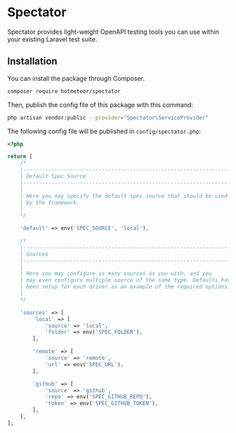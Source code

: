 # Spectator
Spectator provides light-weight OpenAPI testing tools you can use within your existing Laravel test suite.

## Installation

You can install the package through Composer.

```bash
composer require hotmeteor/spectator
```

Then, publish the config file of this package with this command:

```bash
php artisan vendor:public --provider="Spectator\ServiceProvider"
```

The following config file will be published in `config/spectator.php`:

```php
<?php

return [
    /*
    |--------------------------------------------------------------------------
    | Default Spec Source
    |--------------------------------------------------------------------------
    |
    | Here you may specify the default spec source that should be used
    | by the framework.
    |
    */

    'default' => env('SPEC_SOURCE', 'local'),

    /*
    |--------------------------------------------------------------------------
    | Sources
    |--------------------------------------------------------------------------
    |
    | Here you may configure as many sources as you wish, and you
    | may even configure multiple source of the same type. Defaults have
    | been setup for each driver as an example of the required options.
    |
    */

    'sources' => [
        'local' => [
            'source' => 'local',
            'folder' => env('SPEC_FOLDER'),
        ],

        'remote' => [
            'source' => 'remote',
            'url' => env('SPEC_URL'),
        ],

        'github' => [
            'source' => 'github',
            'repo' => env('SPEC_GITHUB_REPO'),
            'token' => env('SPEC_GITHUB_TOKEN'),
        ],
    ],
];

```